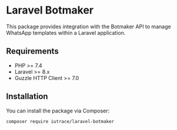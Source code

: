 # Laravel Botmaker

This package provides integration with the Botmaker API to manage WhatsApp templates within a Laravel application.

## Requirements

- PHP >= 7.4
- Laravel >= 8.x
- Guzzle HTTP Client >= 7.0

## Installation

You can install the package via Composer:

```bash
composer require iutrace/laravel-botmaker